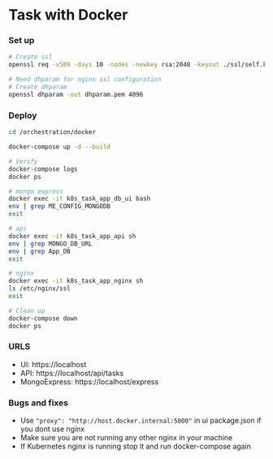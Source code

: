 # Task with Docker

### Set up

```sh
# Create ssl
openssl req -x509 -days 10 -nodes -newkey rsa:2048 -keyout ./ssl/self.key -out ./ssl/self.crt

# Need dhparam for nginx ssl configuration
# Create dhparam
openssl dhparam -out dhparam.pem 4096
```

### Deploy

```sh
cd /orchestration/docker

docker-compose up -d --build

# Verify
docker-compose logs
docker ps

# mongo express
docker exec -it k8s_task_app_db_ui bash
env | grep ME_CONFIG_MONGODB
exit

# api
docker exec -it k8s_task_app_api sh
env | grep MONGO_DB_URL
env | grep App_DB
exit

# nginx
docker exec -it k8s_task_app_nginx sh
ls /etc/nginx/ssl
exit

# Clean up
docker-compose down
docker ps
```

### URLS

-   UI: https://localhost
-   API: https://localhost/api/tasks
-   MongoExpress: https://localhost/express

### Bugs and fixes

-   Use `"proxy": "http://host.docker.internal:5000"` in ui package.json if you dont use nginx
-   Make sure you are not running any other nginx in your machine
-   If Kubernetes nginx is running stop it and run docker-compose again
